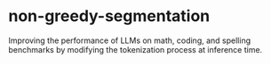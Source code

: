 # non-greedy-segmentation
Improving the performance of LLMs on math, coding, and spelling benchmarks by modifying the tokenization process at inference time.
